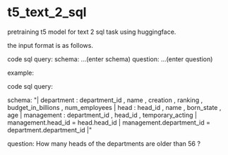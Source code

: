 # t5_text_2_sql
pretraining t5 model for text 2 sql task using huggingface.

the input format is as follows.

code sql query: schema: ...(enter schema) question: ...(enter question)


example:

code sql query:

schema: "| department : department_id , name , creation , ranking , budget_in_billions , num_employees | head : head_id , name , born_state , age | management : department_id , head_id , temporary_acting | management.head_id = head.head_id | management.department_id = department.department_id |"

question: How many heads of the departments are older than 56 ?
